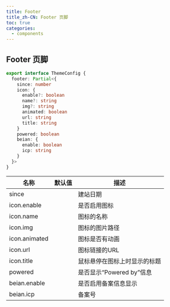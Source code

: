 ```yaml
---
title: Footer
title_zh-CN: Footer 页脚
toc: true
categories:
  - components
---
```


## Footer 页脚

```ts
export interface ThemeConfig {
  footer: Partial<{
    since: number
    icon: {
      enable?: boolean
      name?: string
      img?: string
      animated: boolean
      url: string
      title: string
    }
    powered: boolean
    beian: {
      enable: boolean
      icp: string
    }
  }>
}
```

| 名称 | 默认值 | 描述 |
| ---- | ---- | ---- |
| since  |  | 建站日期 |
| icon.enable |  | 是否启用图标 |
| icon.name |  | 图标的名称 |
| icon.img |  | 图标的图片路径 |
| icon.animated |  | 图标是否有动画 |
| icon.url |  | 图标链接的URL |
| icon.title |  | 鼠标悬停在图标上时显示的标题 |
| powered |  | 是否显示“Powered by”信息 |
| beian.enable |  | 是否启用备案信息显示 |
| beian.icp |  | 备案号 |

